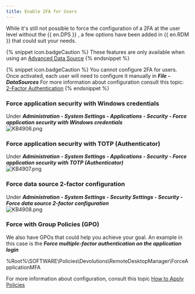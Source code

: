 ```yaml
---
title: Enable 2FA for Users
---
```

While it's still not possible to force the configuration of a 2FA at the user level without the {{ en.DPS }} , a few options have been added in {{ en.RDM }} that could suit your needs.  

{% snippet icon.badgeCaution %}
These features are only available when using an [Advanced Data Source](https://help.remotedesktopmanager.com/datasources_advanced.html)
{% endsnippet %}  

{% snippet icon.badgeCaution %}
You cannot configure 2FA for users. Once activated, each user will need to configure it manually in ***File - DataSources*** For more information about configuration consult this topic: [2-Factor Authentication](https://help.remotedesktopmanager.com/datasources_2factorauthentication.html?)
{% endsnippet %}

### Force application security with Windows credentials

Under ***Administration - System Settings - Applications - Security - Force application security with Windows credentials***  
![KB4906.png](/img/en/kb/KB4906.png)

### Force application security with TOTP (Authenticator)
Under ***Administration - System Settings - Applications - Security - Force application security with TOTP (Authenticator)***  
![KB4907.png](/img/en/kb/KB4907.png)

### Force data source 2-factor configuration
Under ***Administration - System Settings - Security Settings - Security - Force data source 2-factor configuration***  
![KB4908.png](/img/en/kb/KB4908.png)

### Force with Group Policies (GPO)
We also have GPOs that could help you achieve your goal. An example in this case is the ***Force multiple-factor authentication on the application login***  

%Root%\SOFTWARE\Policies\Devolutions\RemoteDesktopManager\ForceApplicationMFA  

For more information about configuration, consult this topic [How to Apply Policies](/kb/remote-desktop-manager/how-to-articles/group-policies/)
